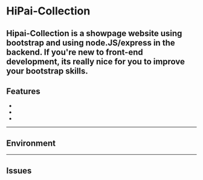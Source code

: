 # HiPai-Collection
Hipai-Collection is a showpage website using bootstrap and using node.JS/express in the backend.
If you're new to front-end development, its really nice for you to improve your bootstrap skills.
---

## Features

* 
* 
* 

---

## Environment

---

## Issues





